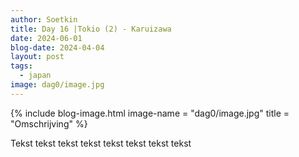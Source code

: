 ```yaml
---
author: Soetkin
title: Day 16 |Tokio (2) - Karuizawa
date: 2024-06-01
blog-date: 2024-04-04
layout: post
tags:
  - japan
image: dag0/image.jpg
---
```

{% include blog-image.html image-name = "dag0/image.jpg"  title = "Omschrijving" %}

Tekst tekst tekst tekst tekst tekst tekst tekst

